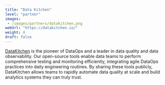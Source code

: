 ```yaml
---
title: "Data Kitchen"
level: "partner"
images:
 - /images/partners/datakitchen.png
webUrl: "https://datakitchen.io/"
weight: 4 
draft: false
---
```


[DataKitchen](https://datakitchen.io/) is the pioneer of DataOps and a leader in data quality and data observability. Our open-source tools enable data teams to perform comprehensive testing and monitoring efficiently, integrating agile DataOps practices into daily engineering routines. By sharing these tools publicly, DataKitchen allows teams to rapidly automate data quality at scale and build analytics systems they can truly trust.